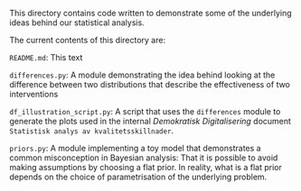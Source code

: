 This directory contains code written to demonstrate some of the underlying ideas behind our statistical analysis.

The current contents of this directory are:

`README.md`: This text

`differences.py`: A module demonstrating the idea behind looking at the difference between two distributions that describe the effectiveness of two interventions

`df_illustration_script.py`: A script that uses the `differences` module to generate the plots used in the internal _Demokratisk Digitalisering_ document `Statistisk analys
av kvalitetsskillnader`.

`priors.py`: A module implementing a toy model that demonstrates a common misconception in Bayesian analysis: That it is possible to avoid making assumptions by choosing a flat prior. In reality, what is a flat prior depends on the choice of parametrisation of the underlying problem.
